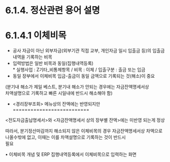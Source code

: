6.1.4. 정산관련 용어 설명
=================

  

6.1.4.1 이체비목
============

  

- 공사 자금이 아닌 외부자금(외부기관 직접 교부, 개인자금 일시 입출금 등)의 입출금내역을 기록하는 비목  
- 입력방법은 일반 비목과 동일(집행내역등록)  
\* 실행사업 : Z기타\_비통제항목 / 비목 : 이체 / 입출구분 : 출금 또는 입금  
- 동일 장부에서 이체비목 입금-출금이 동일 금액으로 기록되는 것(해소)이 중요

  

(분기내 해소가 제일 베스트, 분기내 해소가 안되는 경우에는 자금잔액명세서상  
차액설명으로 기록하고 빠른 시일내에 반드시 해소해야 함)

  

- <경리장부조회> 메뉴상의 잔액에는 반영되지만
==========================

  

<전도자금출납명세서>와 <자금잔액명세서 상의 장부별 잔액>에는 미반영 되는게 정상

  

따라서, 분기정산마감까지 해소되지 않은 이체비목의 경우 자금잔액명세서상 차액으로 나올수밖에 없고, 이때는 이를 차액설명으로 기록하는 것이 반드시  
필요

• 이체비목 개념 및 ERP 집행내역등록에서 이체비목으로 입력하는 화면